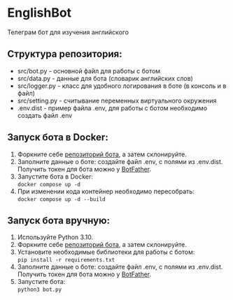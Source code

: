 # EnglishBot
Телеграм бот для изучения английского

## Структура репозитория:
- src/bot.py - основной файл для работы с ботом
- src/data.py - данные для бота (словарик английских слов)
- src/logger.py - класс для удобного логирования в боте (в консоль и в файл)
- src/setting.py - считывание переменных виртуального окружения
- .env.dist - пример файла .env, для работы с ботом необходимо создать файл .env

## Запуск бота в Docker:
1. Форкните себе [репозиторий бота](https://github.com/alenapoliakova/EnglishBot), а затем склонируйте.
2. Заполните данные о боте: создайте файл .env, с полями из .env.dist. Получить токен для бота можно 
у [BotFather](https://t.me/BotFather).
3. Запустите бота в Docker:  
`docker compose up -d`
4. При изменении кода контейнер необходимо пересобрать:  
`docker compose up -d --build`

## Запуск бота вручную:
1. Используйте Python 3.10.
2. Форкните себе [репозиторий бота](https://github.com/alenapoliakova/EnglishBot), а затем склонируйте.
3. Установите необходимые библиотеки для работы с ботом:  
`pip install -r requirements.txt`
2. Заполните данные о боте: создайте файл .env, с полями из .env.dist. Получить токен для бота можно 
у [BotFather](https://t.me/BotFather).
5. Запустите бота:  
`python3 bot.py`
